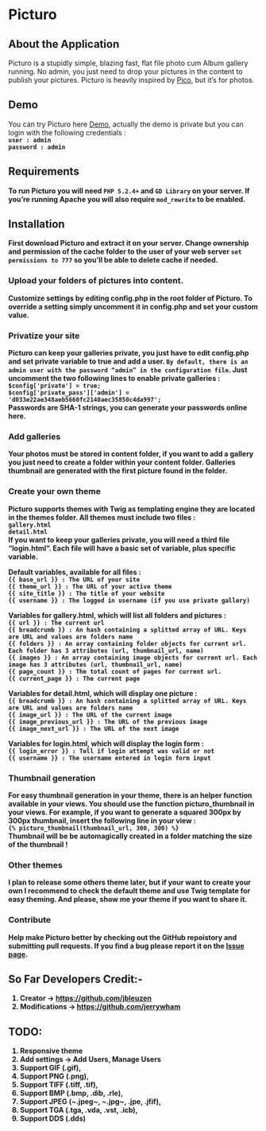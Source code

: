 Picturo
=======

## About the Application
Picturo is a stupidly simple, blazing fast, flat file photo cum Album gallery running. No admin, you just need to drop your pictures in the content to publish your pictures. Picturo is heavily inspired by [Pico](https://github.com/gilbitron/Pico), but it’s for photos.

## Demo
You can try Picturo here [Demo](http://picturo.johanbleuzen.fr), actually the demo is private but you can login with the following credentials : <br/>
<b>
``user : admin`` <br/>
``password : admin``
<b>

## Requirements
To run Picturo you will need ``PHP 5.2.4+`` and ``GD Library`` on your server. If you’re running Apache you will also require ``mod_rewrite`` to be enabled.

## Installation
First download Picturo and extract it on your server. Change ownership and permission of the cache folder to the user of your web server ``set permissions to 777`` so you’ll be able to delete cache if needed.

### Upload your folders of pictures into content.
Customize settings by editing config.php in the root folder of Picturo. To override a setting simply uncomment it in config.php and set your custom value.

### Privatize your site
Picturo can keep your galleries private, you just have to edit config.php and set private variable to true and add a user. ``By default, there is an admin user with the password “admin” in the configuration file``. Just uncomment the two following lines to enable private galleries : <br/>
``$config['private'] = true;`` <br/>
``$config['private_pass']['admin'] = 'd033e22ae348aeb5660fc2140aec35850c4da997';`` <br/>
Passwords are SHA-1 strings, you can generate your passwords online here.

### Add galleries
Your photos must be stored in content folder, if you want to add a gallery you just need to create a folder within your content folder.
Galleries thumbnail are generated with the first picture found in the folder.

### Create your own theme
Picturo supports themes with Twig as templating engine they are located in the themes folder. All themes must include two files : <br/>
``gallery.html`` <br/>
``detail.html`` <br/>
If you want to keep your galleries private, you will need a third file “login.html”. Each file will have a basic set of variable, plus specific variable.

Default variables, available for all files : <br/>
``{{ base_url }} : The URL of your site`` <br/>
``{{ theme_url }} : The URL of your active theme`` <br/>
``{{ site_title }} : The title of your website`` <br/>
``{{ username }} : The logged in username (if you use private gallery)`` <br/>

Variables for gallery.html, which will list all folders and pictures : <br/>
``{{ url }} : The current url`` <br/>
``{{ breadcrumb }} : An hash containing a splitted array of URL. Keys are URL and values are folders name`` <br/>
``{{ folders }} : An array containing folder objects for current url. Each folder has 3 attributes (url, thumbnail_url, name)`` <br/>
``{{ images }} : An array containing image objects for current url. Each image has 3 attributes (url, thumbnail_url, name)`` <br/>
``{{ page_count }} : The total count of pages for current url.`` <br/>
``{{ current_page }} : The current page`` <br/>

Variables for detail.html, which will display one picture : <br/>
``{{ breadcrumb }} : An hash containing a splitted array of URL. Keys are URL and values are folders name`` <br/>
``{{ image_url }} : The URL of the current image`` <br/>
``{{ image_previous_url }} : The URL of the previous image`` <br/>
``{{ image_next_url }} : The URL of the next image`` <br/>

Variables for login.html, which will display the login form : <br/>
``{{ login_error }} : Tell if login attempt was valid or not`` <br/>
``{{ username }} : The username entered in login form input`` <br/>

### Thumbnail generation
For easy thumbnail generation in your theme, there is an helper function available in your views. You should use the function picturo_thumbnail in your views. For example, if you want to generate a squared 300px by 300px thumbnail, insert the following line in your view : <br/>
``{% picturo_thumbnail(thumbnail_url, 300, 300) %}`` <br/>
Thumbnail will be be automagically created in a folder matching the size of the thumbnail !

### Other themes
I plan to release some others theme later, but if your want to create your own I recommend to check the default theme and use Twig template for easy theming.
And please, show me your theme if you want to share it.

### Contribute
Help make Picturo better by checking out the GitHub repoistory and submitting pull requests. If you find a bug please report it on the [Issue page](https://github.com/dineshkummarc/Picturo/issues).

## So Far Developers Credit:-
1. Creator -> https://github.com/jbleuzen
2. Modifications -> https://github.com/jerrywham

## TODO:
 1. Responsive theme
 2. Add settings -> Add Users, Manage Users
 3. Support GIF (.gif),
 4. Support PNG (.png),
 5. Support TIFF (.tiff, .tif),
 6. Support BMP (.bmp, .dib, .rle),
 7. Support JPEG (~.jpeg~, ~.jpg~, .jpe, .jfif),
 8. Support TGA (.tga, .vda, .vst, .icb),
 9. Support DDS (.dds)